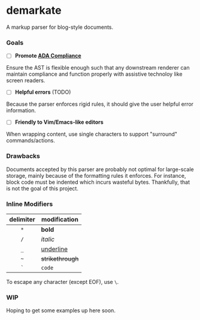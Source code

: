 # demarkate
A markup parser for blog-style documents.

### Goals
- [ ] **Promote [ADA Compliance](https://www.ada.gov/law-and-regs/design-standards/)**

Ensure the AST is flexible enough such that any downstream renderer can
maintain compliance and function properly with assistive technoloy like screen
readers.

- [ ] **Helpful errors** (TODO)

Because the parser enforces rigid rules, it should give the user helpful error
information.

- [ ] **Friendly to Vim/Emacs-like editors**

When wrapping content, use single characters to support "surround" commands/actions.

### Drawbacks
Documents accepted by this parser are probably not optimal for large-scale
storage, mainly because of the formatting rules it enforces. For instance,
block code must be indented which incurs wasteful bytes. Thankfully, that is
not the goal of this project.

### Inline Modifiers

| delimiter | modification |
|:-:|-|
| `*` | **bold** |
| `/` | _italic_ |
| `_` | <u>underline</u> |
| `~` | ~~strikethrough~~ |
| `` ` ``| `code` |

To escape any character (except EOF), use `\`.

### WIP

Hoping to get some examples up here soon.
